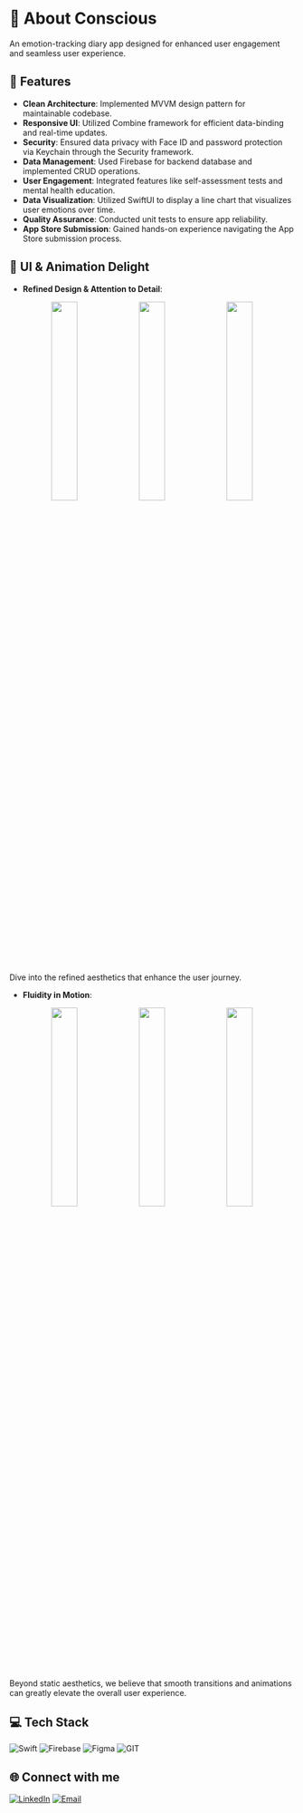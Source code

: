 # 💫 About Conscious

An emotion-tracking diary app designed for enhanced user engagement and seamless user experience.

## 🌟 Features

- **Clean Architecture**: Implemented MVVM design pattern for maintainable codebase.
- **Responsive UI**: Utilized Combine framework for efficient data-binding and real-time updates.
- **Security**: Ensured data privacy with Face ID and password protection via Keychain through the Security framework.
- **Data Management**: Used Firebase for backend database and implemented CRUD operations.
- **User Engagement**: Integrated features like self-assessment tests and mental health education.
- **Data Visualization**: Utilized SwiftUI to display a line chart that visualizes user emotions over time.
- **Quality Assurance**: Conducted unit tests to ensure app reliability.
- **App Store Submission**: Gained hands-on experience navigating the App Store submission process.

## 🎨 UI & Animation Delight

- **Refined Design & Attention to Detail**:

<p align="center">
  <img src="https://github.com/yolo891114/Conscious/assets/100913692/0e8799e3-f00b-4704-a2a8-c873ee74d894" width="30%" />
  <img src="https://github.com/yolo891114/Conscious/assets/100913692/52a5b1aa-03e5-43e6-9604-3d7010642ff7" width="30%" />
  <img src="https://github.com/yolo891114/Conscious/assets/100913692/f2bcf023-a235-4c62-9e7b-49569c7df906" width="30%" />
</p>

Dive into the refined aesthetics that enhance the user journey.

- **Fluidity in Motion**:

<p align="center">
  <img src="https://github.com/yolo891114/Conscious/assets/100913692/5306a069-db82-484d-b6ea-c68a70e2dae3" width="30%" />
  <img src="https://github.com/yolo891114/Conscious/assets/100913692/b3def406-3075-4ffc-8fea-06d1a7d9bfe5" width="30%" />
  <img src="https://github.com/yolo891114/Conscious/assets/100913692/ed257fbb-222f-401a-bc7e-58e9650c4d01" width="30%" />
</p>

Beyond static aesthetics, we believe that smooth transitions and animations can greatly elevate the overall user experience.

## 💻 Tech Stack

![Swift](https://img.shields.io/badge/swift-F54A2A?style=for-the-badge&logo=swift&logoColor=white)
![Firebase](https://img.shields.io/badge/Firebase-039BE5?style=for-the-badge&logo=Firebase&logoColor=white)
![Figma](https://img.shields.io/badge/figma-%23F24E1E.svg?style=for-the-badge&logo=figma&logoColor=white)
![GIT](https://img.shields.io/badge/Git-fc6d26?style=for-the-badge&logo=git&logoColor=white)

## 🌐 Connect with me

[![LinkedIn](https://img.shields.io/badge/LinkedIn-%230077B5.svg?logo=linkedin&logoColor=white)](https://linkedin.com/in/shu-yu-sung)
[![Email](https://img.shields.io/badge/Email-%23D14836.svg?logo=gmail&logoColor=white)](mailto:ssy.ios.develop@gmail.com)
